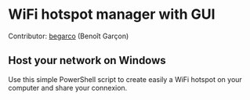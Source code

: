 # WiFi hotspot manager with GUI
Contributor: [begarco](https://github.com/begarco) (Benoît Garçon)

## Host your network on Windows
Use this simple PowerShell script to create easily a WiFi hotspot on your computer and share your connexion.
